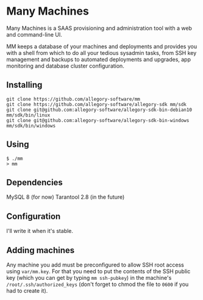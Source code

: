 # Many Machines

Many Machines is a SAAS provisioning and administration tool with
a web and command-line UI.

MM keeps a database of your machines and deployments and provides you with
a shell from which to do all your tedious sysadmin tasks, from SSH key
management and backups to automated deployments and upgrades, app monitoring
and database cluster configuration.

## Installing

```
git clone https://github.com/allegory-software/mm
git clone https://github.com/allegory-software/allegory-sdk mm/sdk
git clone git@github.com:allegory-software/allegory-sdk-bin-debian10  mm/sdk/bin/linux
git clone git@github.com:allegory-software/allegory-sdk-bin-windows   mm/sdk/bin/windows
```

## Using

```
$ ./mm
> mm
```

## Dependencies

MySQL 8 (for now)
Tarantool 2.8 (in the future)

## Configuration

I'll write it when it's stable.

## Adding machines

Any machine you add must be preconfigured to allow SSH root access using
`var/mm.key`. For that you need to put the contents of the SSH public
key (which you can get by typing `mm ssh-pubkey`) in the machine's
`/root/.ssh/authorized_keys` (don't forget to chmod the file to `0600`
if you had to create it).
